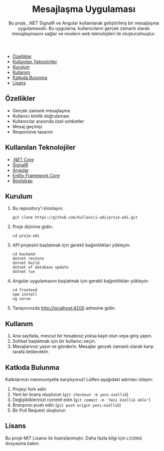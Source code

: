 <div class="container">
        <header>
            <h1>Mesajlaşma Uygulaması</h1>
            <p>Bu proje, .NET SignalR ve Angular kullanılarak geliştirilmiş bir mesajlaşma uygulamasıdır. Bu uygulama, kullanıcıların gerçek zamanlı olarak mesajlaşmasını sağlar ve modern web teknolojileri ile oluşturulmuştur.</p>
        </header>
        <nav>
            <ul>
                <li><a href="#ozellikler">Özellikler</a></li>
                <li><a href="#teknolojiler">Kullanılan Teknolojiler</a></li>
                <li><a href="#kurulum">Kurulum</a></li>
                <li><a href="#kullanim">Kullanım</a></li>
                <li><a href="#katkida-bulunma">Katkıda Bulunma</a></li>
                <li><a href="#lisans">Lisans</a></li>
            </ul>
        </nav>
        <section id="ozellikler">
            <h2>Özellikler</h2>
            <ul>
                <li>Gerçek zamanlı mesajlaşma</li>
                <li>Kullanıcı kimlik doğrulaması</li>
                <li>Kullanıcılar arasında özel sohbetler</li>
                <li>Mesaj geçmişi</li>
                <li>Responsive tasarım</li>
            </ul>
        </section>
        <section id="teknolojiler">
            <h2>Kullanılan Teknolojiler</h2>
            <ul>
                <li><a href="https://docs.microsoft.com/en-us/dotnet/core/" target="_blank">.NET Core</a></li>
                <li><a href="https://docs.microsoft.com/en-us/aspnet/core/signalr/introduction?view=aspnetcore-5.0" target="_blank">SignalR</a></li>
                <li><a href="https://angular.io/" target="_blank">Angular</a></li>
                <li><a href="https://docs.microsoft.com/en-us/ef/core/" target="_blank">Entity Framework Core</a></li>
                <li><a href="https://getbootstrap.com/" target="_blank">Bootstrap</a></li>
            </ul>
        </section>
        <section id="kurulum">
            <h2>Kurulum</h2>
            <ol>
                <li>Bu repository'i klonlayın:
                    <pre><code>git clone https://github.com/kullanici-adi/proje-adi.git</code></pre>
                </li>
                <li>Proje dizinine gidin:
                    <pre><code>cd proje-adi</code></pre>
                </li>
                <li>API projesini başlatmak için gerekli bağımlılıkları yükleyin:
                    <pre><code>cd backend
dotnet restore
dotnet build
dotnet ef database update
dotnet run</code></pre>
                </li>
                <li>Angular uygulamasını başlatmak için gerekli bağımlılıkları yükleyin:
                    <pre><code>cd frontend
npm install
ng serve</code></pre>
                </li>
                <li>Tarayıcınızda <a href="http://localhost:4200" target="_blank">http://localhost:4200</a> adresine gidin.</li>
            </ol>
        </section>
        <section id="kullanim">
            <h2>Kullanım</h2>
            <ol>
                <li>Ana sayfada, mevcut bir hesabınız yoksa kayıt olun veya giriş yapın.</li>
                <li>Sohbet başlatmak için bir kullanıcı seçin.</li>
                <li>Mesajlarınızı yazın ve gönderin. Mesajlar gerçek zamanlı olarak karşı tarafa iletilecektir.</li>
            </ol>
        </section>
        <section id="katkida-bulunma">
            <h2>Katkıda Bulunma</h2>
            <p>Katkılarınızı memnuniyetle karşılıyoruz! Lütfen aşağıdaki adımları izleyin:</p>
            <ol>
                <li>Projeyi fork edin</li>
                <li>Yeni bir branş oluşturun (<code>git checkout -b yeni-ozellik</code>)</li>
                <li>Değişikliklerinizi commit edin (<code>git commit -m 'Yeni özellik ekle'</code>)</li>
                <li>Branşınızı push edin (<code>git push origin yeni-ozellik</code>)</li>
                <li>Bir Pull Request oluşturun</li>
            </ol>
        </section>
        <section id="lisans">
            <h2>Lisans</h2>
            <p>Bu proje MIT Lisansı ile lisanslanmıştır. Daha fazla bilgi için <code>LICENSE</code> dosyasına bakın.</p>
        </section>
    </div>